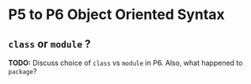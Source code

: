 P5 to P6 Object Oriented Syntax
===

## ```class``` or ```module``` ?

**TODO:** Discuss choice of ```class``` vs ```module``` in P6. Also, what happened to ```package```?
